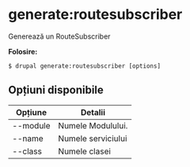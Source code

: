 # generate:routesubscriber
Generează un RouteSubscriber

**Folosire:**
```
$ drupal generate:routesubscriber [options] 
```

## Opțiuni disponibile
Opțiune | Detalii
-------|-------------
--module | Numele Modulului.
--name | Numele serviciului
--class | Numele clasei
